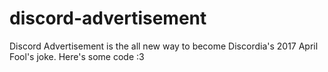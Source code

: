 # discord-advertisement
Discord Advertisement is the all new way to become Discordia's 2017 April Fool's joke. Here's some code :3
